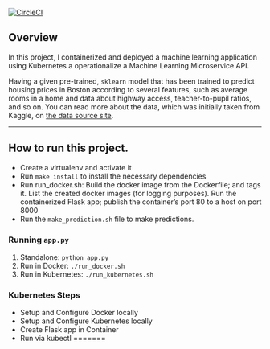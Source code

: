 
[![CircleCI](https://circleci.com/gh/hantzzy/DevOps_Microservices.svg?style=svg)](https://circleci.com/gh/hantzzy/DevOps_Microservices)

## Overview

In this project, I containerized and deployed a machine learning application using Kubernetes a operationalize a Machine Learning Microservice API. 

Having a given pre-trained, `sklearn` model that has been trained to predict housing prices in Boston according to several features, such as average rooms in a home and data about highway access, teacher-to-pupil ratios, and so on. You can read more about the data, which was initially taken from Kaggle, on [the data source site](https://www.kaggle.com/c/boston-housing). 


---

## How to run this project.

* Create a virtualenv and activate it
* Run `make install` to install the necessary dependencies
* Run run_docker.sh:
Build the docker image from the Dockerfile; and tags it.
List the created docker images (for logging purposes).
Run the containerized Flask app; publish the container’s port 80  to a host on port 8000
* Run the `make_prediction.sh` file to make predictions.

### Running `app.py`

1. Standalone:  `python app.py`
2. Run in Docker:  `./run_docker.sh`
3. Run in Kubernetes:  `./run_kubernetes.sh`

### Kubernetes Steps

* Setup and Configure Docker locally
* Setup and Configure Kubernetes locally
* Create Flask app in Container
* Run via kubectl
=======
